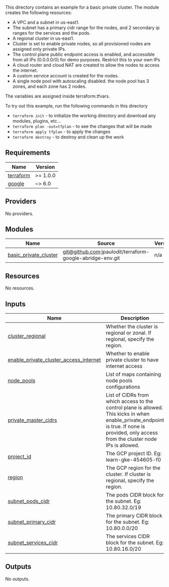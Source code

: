 This directory contains an example for a basic private cluster. The module creates the following resources:

- A VPC and a subnet in us-east1.
- The subnet has a primary cidr range for the nodes, and 2 secondary ip ranges for the services and the pods.
- A regional cluster in us-east1.
- Cluster is set to enable private nodes, so all provisioned nodes are assigned only private IPs.
- The control plane public endpoint access is enabled, and accessible from all IPs (0.0.0.0/0) for demo purposes. Restrict this to your own IPs
- A cloud router and cloud NAT are created to allow the nodes to access the internet.
- A custom service account is created for the nodes.
- A single node pool with autoscaling disabled. the node pool has 3 zones, and each zone has 2 nodes.

The variables are assigned inside terraform.tfvars.

To try out this example, run the following commands in this directory

- `terraform init` - to initialize the working directory and download any modules, plugins, etc...
- `terraform plan -out=tfplan` - to see the changes that will be made
- `terraform apply tfplan` - to apply the changes
- `terraform destroy` - to destroy and clean up the work

<!-- BEGIN_TF_DOCS -->
## Requirements

| Name | Version |
|------|---------|
| <a name="requirement_terraform"></a> [terraform](#requirement\_terraform) | >= 1.0.0 |
| <a name="requirement_google"></a> [google](#requirement\_google) | ~> 6.0 |

## Providers

No providers.

## Modules

| Name | Source | Version |
|------|--------|---------|
| <a name="module_basic_private_cluster"></a> [basic\_private\_cluster](#module\_basic\_private\_cluster) | git@github.com:jpaulodit/terraform-google-abridge-env.git | n/a |

## Resources

No resources.

## Inputs

| Name | Description | Type | Default | Required |
|------|-------------|------|---------|:--------:|
| <a name="input_cluster_regional"></a> [cluster\_regional](#input\_cluster\_regional) | Whether the cluster is regional or zonal. If regional, specify the region. | `any` | n/a | yes |
| <a name="input_enable_private_cluster_access_internet"></a> [enable\_private\_cluster\_access\_internet](#input\_enable\_private\_cluster\_access\_internet) | Whether to enable private cluster to have internet access | `any` | n/a | yes |
| <a name="input_node_pools"></a> [node\_pools](#input\_node\_pools) | List of maps containing node pools configurations | `list(map(any))` | n/a | yes |
| <a name="input_private_master_cidrs"></a> [private\_master\_cidrs](#input\_private\_master\_cidrs) | List of CIDRs from which access to the control plane is allowed. This kicks in when enable\_private\_endpoint is true. If none is provided, only access from the cluster node IPs is allowed. | <pre>list(object({<br/>    cidr_block   = string,<br/>    display_name = string<br/>  }))</pre> | n/a | yes |
| <a name="input_project_id"></a> [project\_id](#input\_project\_id) | The GCP project ID. Eg: learn-gke-454605-f0 | `any` | n/a | yes |
| <a name="input_region"></a> [region](#input\_region) | The GCP region for the cluster. If cluster is regional, specify the region. | `any` | n/a | yes |
| <a name="input_subnet_pods_cidr"></a> [subnet\_pods\_cidr](#input\_subnet\_pods\_cidr) | The pods CIDR block for the subnet. Eg: 10.80.32.0/19 | `any` | n/a | yes |
| <a name="input_subnet_primary_cidr"></a> [subnet\_primary\_cidr](#input\_subnet\_primary\_cidr) | The primary CIDR block for the subnet. Eg: 10.80.0.0/20 | `any` | n/a | yes |
| <a name="input_subnet_services_cidr"></a> [subnet\_services\_cidr](#input\_subnet\_services\_cidr) | The services CIDR block for the subnet. Eg: 10.80.16.0/20 | `any` | n/a | yes |

## Outputs

No outputs.
<!-- END_TF_DOCS -->
